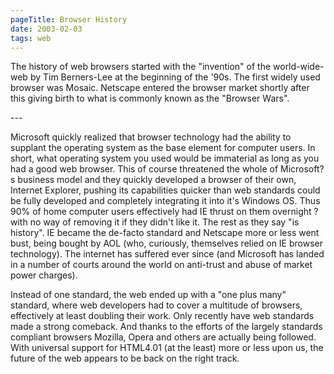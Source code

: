 ```yaml
---
pageTitle: Browser History
date: 2003-02-03
tags: web
---
```

<p>The history of web browsers started with the "invention" of the world-wide-web by Tim Berners-Lee at the beginning of the '90s. The first widely used browser was Mosaic. Netscape entered the browser market shortly after this giving birth to what is commonly known as the "Browser Wars".</p> 
---

<p>Microsoft quickly realized that browser technology had the ability to supplant the operating system as the base element for computer users. In short, what operating system you used would be immaterial as long as you had a good web browser. This of course threatened the whole of Microsoft?s business model and they quickly developed a browser of their own, Internet Explorer, pushing its capabilities quicker than web standards could be fully developed and completely integrating it into it's Windows OS. Thus 90% of home computer users effectively had IE thrust on them overnight ? with no way of removing it if they didn't like it. The rest as they say "is history". IE became the de-facto standard and Netscape more or less went bust, being bought by AOL (who, curiously, themselves relied on IE browser technology). The internet has suffered ever since (and Microsoft has landed in a number of courts around the world on anti-trust and abuse of market power charges).</p>
<p>Instead of one standard, the web ended up with a "one plus many" standard, where web developers had to cover a multitude of browsers, effectively at least doubling their work. Only recently have web standards made a strong comeback. And thanks to the efforts of the largely standards compliant browsers Mozilla, Opera and others are actually being followed. With universal support for HTML4.01 (at the least) more or less upon us, the future of the web appears to be back on the right track.</p>